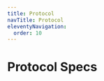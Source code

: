 ```yaml
---
title: Protocol
navTitle: Protocol
eleventyNavigation:
  order: 10
---
```


Protocol Specs
==============
